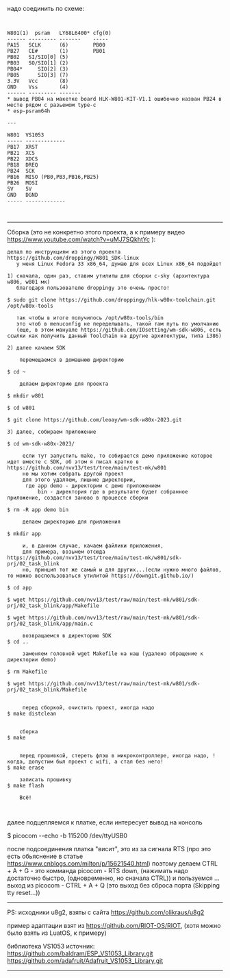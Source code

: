 


надо соединить по схеме:
~~~


W801(1)  psram   LY68L6400* cfg(0)
------ --------- -------    -----
PA15   SCLK      (6)        PB00
PB27   CE#       (1)        PB01
PB02   SI/SIO[0] (5)
PB03   SO/SIO[1] (2)
PB04*     SIO[2] (3)
PB05      SIO[3] (7)
3.3V   Vcc       (8)
GND    Vss       (4)
------ --------- -------
* вывод PB04 на макетке board HLK-W801-KIT-V1.1 ошибочно назван PB24 в месте рядом с разьемом type-c
* esp-psram64h

---

W801  VS1053
----- -------------
PB17  XRST
PB21  XCS
PB22  XDCS
PB18  DREQ
PB24  SCK
PB16  MISO (PB0,PB3,PB16,PB25)
PB26  MOSI
5V    5V
GND   DGND
----- -------------



~~~





--------









Сборка  (это не конкретно этого проекта, а к примеру видео https://www.youtube.com/watch?v=uMJ7SQkhtYc ):
~~~
делал по инструкциям из этого проекта https://github.com/droppingy/W801_SDK-linux
   у меня Linux Fedora 33 x86_64, думаю для всех Linux x86_64 подойдет

1) сначала, один раз, ставим утилиты для сборки c-sky (архитектура w806, w801 мк)
   благодаря пользователю droppingy это очень просто!  

$ sudo git clone https://github.com/droppingy/hlk-w80x-toolchain.git /opt/w80x-tools

   так чтобы в итоге получилось /opt/w80x-tools/bin
   это чтоб в menuconfig не переделывать, такой там путь по умолчанию
   (еще, в этом мануале https://github.com/IOsetting/wm-sdk-w806, есть ссылки как получить данный Toolchain на другие архитектуры, типа i386)

2) далее качаем SDK

    перемещаемся в домашнюю директорию
 
$ cd ~

    делаем директорию для проекта

$ mkdir w801

$ cd w801  

$ git clone https://github.com/leoay/wm-sdk-w80x-2023.git

3) далее, собираем приложение

$ cd wm-sdk-w80x-2023/

     если тут запустить make, то собирается демо приложение которое идет вместе с SDK, об этом я писал кратко в https://github.com/nvv13/test/tree/main/test-mk/w801 
     но мы хотим собрать другой проект
     для этого удаляем, лишние директории, 
      где app demo - директории с демо приложением
          bin - директория где в результате будет собранное приложение, создастся заново в процессе сборки

$ rm -R app demo bin

     делаем директорию для приложения

$ mkdir app

     и, в данном случае, качаем файлики приложения, 
     для примера, возьмем отсюда https://github.com/nvv13/test/tree/main/test-mk/w801/sdk-prj/02_task_blink
     но, принцип тот же самый и для других...(если нужно много файлов, то можно воспользоваться утилитой https://downgit.github.io/)

$ cd app

$ wget https://github.com/nvv13/test/raw/main/test-mk/w801/sdk-prj/02_task_blink/app/Makefile

$ wget https://github.com/nvv13/test/raw/main/test-mk/w801/sdk-prj/02_task_blink/app/main.c

     возвращаемся в директорию SDK
$ cd ..

     заменяем головной wget Makefile на наш (удалено обращение к директории demo)

$ rm Makefile

$ wget https://github.com/nvv13/test/raw/main/test-mk/w801/sdk-prj/02_task_blink/Makefile


     перед сборкой, очистить проект, иногда надо
$ make distclean


    сборка
$ make 


    перед прошивкой, стереть флэш в микроконтроллере, иногда надо, !когда, допустим был проект с wifi, а стал без него!
$ make erase

    записать прошивку
$ make flash

    Всё!



~~~





  далее подцепляемся к платке, если интересует вывод на консоль

$ picocom --echo -b 115200 /dev/ttyUSB0

  после подсоединения платка "висит", это из за сигнала RTS (про это есть обьяснение в статье https://www.cnblogs.com/milton/p/15621540.html)
  поэтому делаем CTRL + A + G   - это комманда picocom - RTS down, (нажимать надо достаточно быстро, (одновременно, но сначала CTRL))
  и пользуемся ...
          выход из picocom - CTRL + A + Q  (это выход без сброса порта (Skipping tty reset...))


------

PS:
исходники u8g2, взяты с сайта https://github.com/olikraus/u8g2

пример адаптации взят из https://github.com/RIOT-OS/RIOT, (хотя можно было взять из LuatOS, к примеру)

библиотека VS1053 источник:
https://github.com/baldram/ESP_VS1053_Library.git
https://github.com/adafruit/Adafruit_VS1053_Library.git

------




